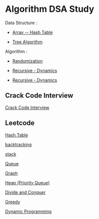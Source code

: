 # Algorithm DSA Study

Data Structure :
- [Array -- Hash Table](https://github.com/chiyanglin-AStar/Algo_study/blob/main/tree_algo.md)

- [Tree Algorithm](https://github.com/chiyanglin-AStar/Algo_study/blob/main/tree_algo.md)

Algorithm :

- [Randomization](https://github.com/chiyanglin-AStar/Algo_study/blob/main/tree_algo.md)

- [Recursive - Dynamics](https://github.com/chiyanglin-AStar/Algo_study/blob/main/tree_algo.md)

- [Recursive - Dynamics](https://github.com/chiyanglin-AStar/Algo_study/blob/main/tree_algo.md)

## Crack Code Interview

[Crack Code Interview](https://github.com/chiyanglin-AStar/Algo_study/blob/main/Crack_Code_Interview.md)


## Leetcode 

[Hash Table](https://leetcode.com/tag/hash-table/)

[backtracking](https://leetcode.com/tag/backtracking/)

[stack](https://leetcode.com/tag/stack/)

[Queue](https://leetcode.com/tag/queue/)

[Graph](https://leetcode.com/tag/graph/)

[Heap (Priority Queue)](https://leetcode.com/tag/heap-priority-queue/)

[Divide and Conquer](https://leetcode.com/tag/divide-and-conquer/)

[Greedy](https://leetcode.com/tag/greedy/)

[Dynamic Programming](https://leetcode.com/tag/dynamic-programming/)
